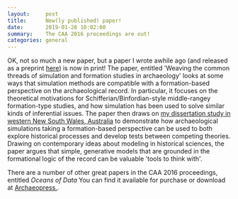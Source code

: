 ```yaml
---
layout:     post
title:      New(ly published) paper!
date:       2019-01-28 10:02:00
summary:    The CAA 2016 proceedings are out!
categories: general
---
```


OK, not so much a new paper, but a paper I wrote awhile ago (and released as a preprint [here](https://osf.io/preprints/socarxiv/tyjc9)) is now in print! The paper, entitled 'Weaving the common threads of simulation and formation studies in archaeology' looks at some ways that simulation methods are compatible with a formation-based perspective on the archaeological record. In particular, it focuses on the theoretical motivations for Schifferian/Binfordian-style middle-rangey formation-type studies, and how simulation has been used to solve similar kinds of inferential issues. The paper then draws on [my dissertation study in western New South Wales, Australia](http://librarysearch.auckland.ac.nz/UOA2_A:Combined_Local:uoa_alma21195924600002091) to demonstrate how archaeological simulations taking a formation-based perspective can be used to both explore historical processes and develop tests between competing theories. Drawing on contemporary ideas about modeling in historical sciences, the paper argues that simple, generative models that are grounded in the formational logic of the record can be valuable 'tools to think with'.

There are a number of other great papers in the CAA 2016 proceedings, entitled *Oceans of Data* You can find it available for purchase or download at [Archaeopress.](http://archaeopress.com/ArchaeopressShop/Public/displayProductDetail.asp?id={2724F16C-FAC1-4987-8D1E-E85D9F94ACAD}).
